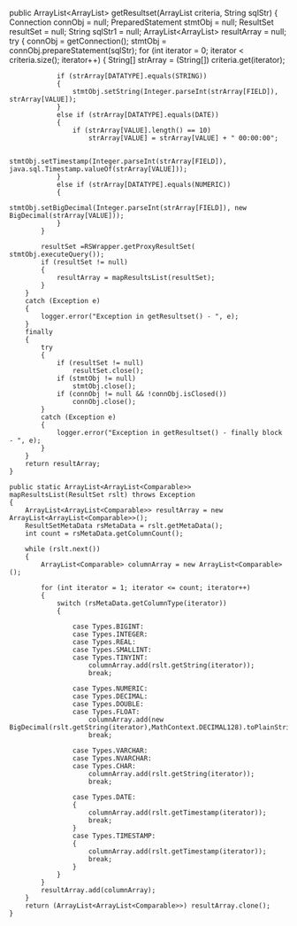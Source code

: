  public ArrayList<ArrayList<Comparable>> getResultset(ArrayList criteria, String sqlStr)
    {
        Connection connObj = null;
        PreparedStatement stmtObj = null;
        ResultSet resultSet = null;
        String sqlStr1 = null;
        ArrayList<ArrayList<Comparable>> resultArray = null;
        try
        {
            connObj = getConnection();
            stmtObj = connObj.prepareStatement(sqlStr);
            for (int iterator = 0; iterator < criteria.size(); iterator++)
            {
                String[] strArray = (String[]) criteria.get(iterator);

                if (strArray[DATATYPE].equals(STRING))
                {
                    stmtObj.setString(Integer.parseInt(strArray[FIELD]), strArray[VALUE]);
                }
                else if (strArray[DATATYPE].equals(DATE))
                {
                    if (strArray[VALUE].length() == 10)
                        strArray[VALUE] = strArray[VALUE] + " 00:00:00";

                    stmtObj.setTimestamp(Integer.parseInt(strArray[FIELD]), java.sql.Timestamp.valueOf(strArray[VALUE]));
                }
                else if (strArray[DATATYPE].equals(NUMERIC))
                {
                    stmtObj.setBigDecimal(Integer.parseInt(strArray[FIELD]), new BigDecimal(strArray[VALUE]));
                }
            }
            
            resultSet =RSWrapper.getProxyResultSet( stmtObj.executeQuery());
            if (resultSet != null)
            {
                resultArray = mapResultsList(resultSet);
            }
        }
        catch (Exception e)
        {
            logger.error("Exception in getResultset() - ", e);
        }
        finally
        {
            try
            {
                if (resultSet != null)
                    resultSet.close();
                if (stmtObj != null)
                    stmtObj.close();
                if (connObj != null && !connObj.isClosed())
                    connObj.close();
            }
            catch (Exception e)
            {
                logger.error("Exception in getResultset() - finally block  - ", e);
            }
        }
        return resultArray;
    }

    public static ArrayList<ArrayList<Comparable>> mapResultsList(ResultSet rslt) throws Exception
    {
        ArrayList<ArrayList<Comparable>> resultArray = new ArrayList<ArrayList<Comparable>>();
        ResultSetMetaData rsMetaData = rslt.getMetaData();
        int count = rsMetaData.getColumnCount();

        while (rslt.next())
        {
            ArrayList<Comparable> columnArray = new ArrayList<Comparable>();

            for (int iterator = 1; iterator <= count; iterator++)
            {
                switch (rsMetaData.getColumnType(iterator))
                {

                    case Types.BIGINT:
                    case Types.INTEGER:                   
                    case Types.REAL:
                    case Types.SMALLINT:
                    case Types.TINYINT:
                        columnArray.add(rslt.getString(iterator));
                        break;
                      
                    case Types.NUMERIC:
                    case Types.DECIMAL:
                    case Types.DOUBLE:
                    case Types.FLOAT:
                    	columnArray.add(new BigDecimal(rslt.getString(iterator),MathContext.DECIMAL128).toPlainString());
                        break;
                        
                    case Types.VARCHAR:
                    case Types.NVARCHAR:
                    case Types.CHAR:
                        columnArray.add(rslt.getString(iterator));
                        break;

                    case Types.DATE:
                    {
                        columnArray.add(rslt.getTimestamp(iterator));
                        break;
                    }
                    case Types.TIMESTAMP:
                    {
                        columnArray.add(rslt.getTimestamp(iterator));
                        break;
                    }
                }
            }
            resultArray.add(columnArray);
        }
        return (ArrayList<ArrayList<Comparable>>) resultArray.clone();
    }
    
